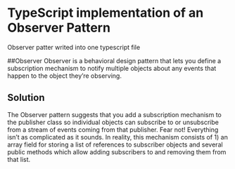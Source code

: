 # TypeScript implementation of an Observer Pattern
Observer patter writed into one typescript file

##Observer
Observer is a behavioral design pattern that lets you define a subscription mechanism to notify multiple objects about any events that happen to the object they’re observing.

## Solution
The Observer pattern suggests that you add a subscription mechanism to the publisher class so individual objects can subscribe to or unsubscribe from a stream of events coming from that publisher. Fear not! Everything isn’t as complicated as it sounds. In reality, this mechanism consists of 1) an array field for storing a list of references to subscriber objects and several public methods which allow adding subscribers to and removing them from that list.
